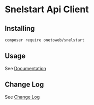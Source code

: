 # Snelstart Api Client

## Installing

```bash
composer require onetoweb/snelstart
```

## Usage

See [Documentation](docs/index.rst)

## Change Log

See [Change Log](CHANGELOG.md)